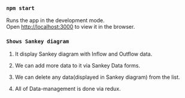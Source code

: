 
### `npm start`

Runs the app in the development mode.<br />
Open [http://localhost:3000](http://localhost:3000) to view it in the browser.

### `Shows Sankey diagram`

1. It display Sankey diagram with Inflow and Outflow data.

2. We can add more data to it via Sankey Data forms.

3. We can delete any data(displayed in Sankey diagram) from the list.

4. All of Data-management is done via redux.
